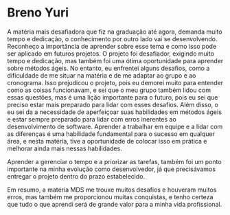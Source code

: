 # Breno Yuri

A matéria mais desafiadora que fiz na graduação até agora, demanda muito tempo e dedicação, o conhecimento por outro lado vai se desenvolvendo. Reconheço a importância de aprender sobre esse tema e como isso pode ser aplicado em futuros projetos.
O projeto foi desafiador, exigindo muito tempo e dedicação, mas também foi uma ótima oportunidade para aprender sobre métodos ágeis. No entanto, eu enfrentei alguns desafios, como a dificuldade de me situar na matéria e de me adaptar ao grupo e ao cronograma. Isso prejudicou o projeto, pois eu demorei muito para entender como as coisas funcionavam, e sei que o meu grupo também lidou com essas questões, mas é uma lição importante para o futuro, pois eu sei que preciso estar mais preparado para lidar com esses desafios. Além disso, o eu sei da a necessidade de aperfeiçoar suas habilidades em métodos ágeis e estar sempre preparado para lidar com erros inerentes ao desenvolvimento de software. Aprender a trabalhar em equipe e a lidar com as diferenças é uma habilidade fundamental para o sucesso em qualquer área, e nesta matéria, tive a oportunidade de colocar isso em prática e melhorar ainda mais nessas habilidades.

Aprender a gerenciar o tempo e a priorizar as tarefas, também foi um ponto importante na minha evolução como desenvolvedor, já que precisávamos entregar o projeto dentro do prazo estabelecido.

Em resumo, a matéria MDS me trouxe muitos desafios e houveram muitos erros, mas também me proporcionou muitas conquistas, e tenho certeza que tudo o que aprendi será de grande valor para a minha vida profissional.